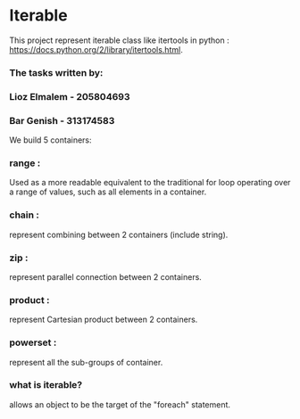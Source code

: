 # Iterable

This project represent iterable class like itertools in python : https://docs.python.org/2/library/itertools.html.

### The tasks written by:

### Lioz Elmalem - 205804693

### Bar Genish - 313174583

We build 5 containers:

### range :

Used as a more readable equivalent to the traditional for loop operating over a range of values, such as all elements in a container.

### chain :

represent combining between 2 containers (include string).

### zip :

represent parallel connection between 2 containers.

### product : 

represent Cartesian product between 2 containers.

### powerset :

represent all the sub-groups of container.

### what is iterable?

allows an object to be the target of the "foreach" statement.

